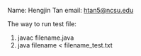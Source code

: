 Name: Hengjin Tan email: htan5@ncsu.edu

The way to run test file:

1. javac filename.java
2. java filename < filename_test.txt
